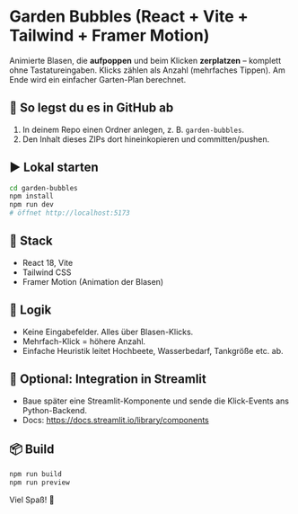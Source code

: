 # Garden Bubbles (React + Vite + Tailwind + Framer Motion)

Animierte Blasen, die **aufpoppen** und beim Klicken **zerplatzen** – komplett ohne Tastatureingaben. Klicks zählen als Anzahl (mehrfaches Tippen). Am Ende wird ein einfacher Garten-Plan berechnet.

## 📁 So legst du es in GitHub ab
1. In deinem Repo einen Ordner anlegen, z. B. `garden-bubbles`.
2. Den Inhalt dieses ZIPs dort hineinkopieren und committen/pushen.

## ▶️ Lokal starten
```bash
cd garden-bubbles
npm install
npm run dev
# öffnet http://localhost:5173
```

## 🧩 Stack
- React 18, Vite
- Tailwind CSS
- Framer Motion (Animation der Blasen)

## 🧠 Logik
- Keine Eingabefelder. Alles über Blasen-Klicks.
- Mehrfach-Klick = höhere Anzahl.
- Einfache Heuristik leitet Hochbeete, Wasserbedarf, Tankgröße etc. ab.

## 🔗 Optional: Integration in Streamlit
- Baue später eine Streamlit-Komponente und sende die Klick-Events ans Python-Backend.
- Docs: https://docs.streamlit.io/library/components

## 📦 Build
```bash
npm run build
npm run preview
```

Viel Spaß! 🌱
